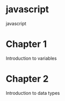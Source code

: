 # javascript
javascript
# Chapter 1
Introduction to variables
# Chapter 2
Introduction to data types